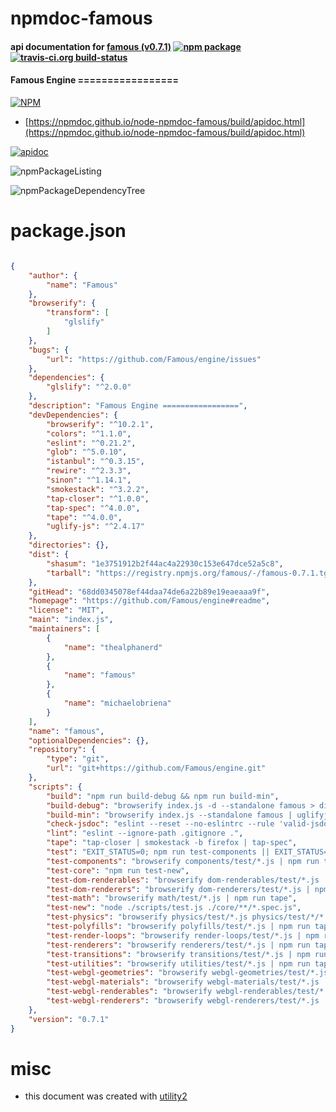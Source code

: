 # npmdoc-famous

#### api documentation for  [famous (v0.7.1)](https://github.com/Famous/engine#readme)  [![npm package](https://img.shields.io/npm/v/npmdoc-famous.svg?style=flat-square)](https://www.npmjs.org/package/npmdoc-famous) [![travis-ci.org build-status](https://api.travis-ci.org/npmdoc/node-npmdoc-famous.svg)](https://travis-ci.org/npmdoc/node-npmdoc-famous)

#### Famous Engine =================

[![NPM](https://nodei.co/npm/famous.png?downloads=true&downloadRank=true&stars=true)](https://www.npmjs.com/package/famous)

- [https://npmdoc.github.io/node-npmdoc-famous/build/apidoc.html](https://npmdoc.github.io/node-npmdoc-famous/build/apidoc.html)

[![apidoc](https://npmdoc.github.io/node-npmdoc-famous/build/screenCapture.buildCi.browser.%252Ftmp%252Fbuild%252Fapidoc.html.png)](https://npmdoc.github.io/node-npmdoc-famous/build/apidoc.html)

![npmPackageListing](https://npmdoc.github.io/node-npmdoc-famous/build/screenCapture.npmPackageListing.svg)

![npmPackageDependencyTree](https://npmdoc.github.io/node-npmdoc-famous/build/screenCapture.npmPackageDependencyTree.svg)



# package.json

```json

{
    "author": {
        "name": "Famous"
    },
    "browserify": {
        "transform": [
            "glslify"
        ]
    },
    "bugs": {
        "url": "https://github.com/Famous/engine/issues"
    },
    "dependencies": {
        "glslify": "^2.0.0"
    },
    "description": "Famous Engine =================",
    "devDependencies": {
        "browserify": "^10.2.1",
        "colors": "^1.1.0",
        "eslint": "^0.21.2",
        "glob": "^5.0.10",
        "istanbul": "^0.3.15",
        "rewire": "^2.3.3",
        "sinon": "^1.14.1",
        "smokestack": "^3.2.2",
        "tap-closer": "^1.0.0",
        "tap-spec": "^4.0.0",
        "tape": "^4.0.0",
        "uglify-js": "^2.4.17"
    },
    "directories": {},
    "dist": {
        "shasum": "1e3751912b2f44ac4a22930c153e647dce52a5c8",
        "tarball": "https://registry.npmjs.org/famous/-/famous-0.7.1.tgz"
    },
    "gitHead": "68dd0345078ef44daa74de6a22b89e19eaeaaa9f",
    "homepage": "https://github.com/Famous/engine#readme",
    "license": "MIT",
    "main": "index.js",
    "maintainers": [
        {
            "name": "thealphanerd"
        },
        {
            "name": "famous"
        },
        {
            "name": "michaelobriena"
        }
    ],
    "name": "famous",
    "optionalDependencies": {},
    "repository": {
        "type": "git",
        "url": "git+https://github.com/Famous/engine.git"
    },
    "scripts": {
        "build": "npm run build-debug && npm run build-min",
        "build-debug": "browserify index.js -d --standalone famous > dist/famous.js",
        "build-min": "browserify index.js --standalone famous | uglifyjs --screw-ie8 -m -c dead_code,sequences,conditionals,booleans,unused,if_return,join_vars,drop_debugger > dist/famous.min.js",
        "check-jsdoc": "eslint --reset --no-eslintrc --rule 'valid-jsdoc: 2' --ignore-path .gitignore .",
        "lint": "eslint --ignore-path .gitignore .",
        "tape": "tap-closer | smokestack -b firefox | tap-spec",
        "test": "EXIT_STATUS=0; npm run test-components || EXIT_STATUS=$?; npm run test-core || EXIT_STATUS=$?; npm run test-dom-renderables || EXIT_STATUS=$?; npm run test-dom-renderers || EXIT_STATUS=$?; npm run test-render-loops || EXIT_STATUS=$?; npm run test-math || EXIT_STATUS=$?; npm run test-physics || EXIT_STATUS=$?; npm run test-polyfills || EXIT_STATUS=$?; npm run test-renderers || EXIT_STATUS=$?; npm run test-transitions || EXIT_STATUS=$?; npm run test-utilities || EXIT_STATUS=$?; npm run test-webgl-geometries || EXIT_STATUS=$?; npm run test-webgl-materials || EXIT_STATUS=$?; npm run test-webgl-renderables || EXIT_STATUS=$?; npm run test-webgl-renderers; exit $EXIT_STATUS",
        "test-components": "browserify components/test/*.js | npm run tape",
        "test-core": "npm run test-new",
        "test-dom-renderables": "browserify dom-renderables/test/*.js | npm run tape",
        "test-dom-renderers": "browserify dom-renderers/test/*.js | npm run tape",
        "test-math": "browserify math/test/*.js | npm run tape",
        "test-new": "node ./scripts/test.js ./core/**/*.spec.js",
        "test-physics": "browserify physics/test/*.js physics/test/*/*.js | npm run tape",
        "test-polyfills": "browserify polyfills/test/*.js | npm run tape",
        "test-render-loops": "browserify render-loops/test/*.js | npm run tape",
        "test-renderers": "browserify renderers/test/*.js | npm run tape",
        "test-transitions": "browserify transitions/test/*.js | npm run tape",
        "test-utilities": "browserify utilities/test/*.js | npm run tape",
        "test-webgl-geometries": "browserify webgl-geometries/test/*.js | npm run tape",
        "test-webgl-materials": "browserify webgl-materials/test/*.js | npm run tape",
        "test-webgl-renderables": "browserify webgl-renderables/test/*.js | npm run tape",
        "test-webgl-renderers": "browserify webgl-renderers/test/*.js | npm run tape"
    },
    "version": "0.7.1"
}
```



# misc
- this document was created with [utility2](https://github.com/kaizhu256/node-utility2)
